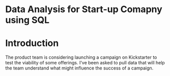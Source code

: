 # Data Analysis for Start-up Comapny using SQL

# Introduction
The product team is considering launching a campaign on Kickstarter to test the viability of some offerings. 
I've been asked to pull data that will help the team understand what might influence the success of a campaign.
